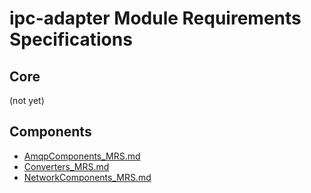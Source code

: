 # ipc-adapter Module Requirements Specifications

## Core
(not yet)

## Components
- [AmqpComponents_MRS.md](IpcAdapter/Components/AmqpComponents/doc/AmqpComponents_MRS.md)
- [Converters_MRS.md](IpcAdapter/Components/Converters/doc/Converters_MRS.md)
- [NetworkComponents_MRS.md](IpcAdapter/Components/NetworkComponents/doc/NetworkComponents_MRS.md)

